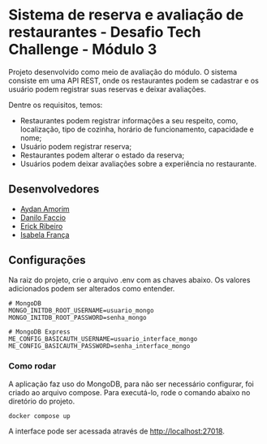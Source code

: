 # Sistema de reserva e avaliação de restaurantes - Desafio Tech Challenge - Módulo 3 

Projeto desenvolvido como meio de avaliação do módulo. O sistema consiste em uma API REST, onde os restaurantes podem se cadastrar e os usuário podem registrar suas reservas e deixar avaliações.

Dentre os requisitos, temos:
* Restaurantes podem registrar informações a seu respeito, como, localização, tipo de cozinha, horário de funcionamento, capacidade e nome;
* Usuário podem registrar reserva;
* Restaurantes podem alterar o estado da reserva;
* Usuários podem deixar avaliações sobre a experiência no restaurante.

## Desenvolvedores

 - [Aydan Amorim](https://github.com/AydanAmorim)
 - [Danilo Faccio](https://github.com/DFaccio)
 - [Erick Ribeiro](https://github.com/erickmatheusribeiro)
 - [Isabela França](https://github.com/fysabelah)

## Configurações

Na raiz do projeto, crie o arquivo .env com as chaves abaixo. Os valores adicionados podem ser alterados como entender.

    # MongoDB
    MONGO_INITDB_ROOT_USERNAME=usuario_mongo
    MONGO_INITDB_ROOT_PASSWORD=senha_mongo

    # MongoDB Express
    ME_CONFIG_BASICAUTH_USERNAME=usuario_interface_mongo
    ME_CONFIG_BASICAUTH_PASSWORD=senha_interface_mongo

### Como rodar

A aplicação faz uso do MongoDB, para não ser necessário configurar, foi criado ao arquivo compose. Para executá-lo, rode o comando abaixo no diretório do projeto.

    docker compose up

A interface pode ser acessada através de [http://localhost:27018](http://localhost:27018).